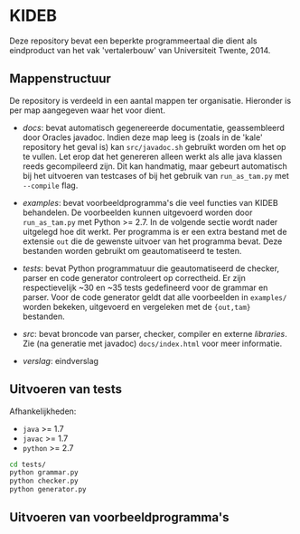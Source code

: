 KIDEB
==============
Deze repository bevat een beperkte programmeertaal die dient als eindproduct van
het vak 'vertalerbouw' van Universiteit Twente, 2014.

## Mappenstructuur
De repository is verdeeld in een aantal mappen ter organisatie. Hieronder is per
map aangegeven waar het voor dient.

* _docs_: bevat automatisch gegenereerde documentatie, geassembleerd door Oracles
          javadoc. Indien deze map leeg is (zoals in de 'kale' repository het geval
          is) kan `src/javadoc.sh` gebruikt worden om het op te vullen. Let erop dat
          het genereren alleen werkt als alle java klassen reeds gecompileerd zijn.
          Dit kan handmatig, maar gebeurt automatisch bij het uitvoeren van testcases
          of bij het gebruik van `run_as_tam.py` met `--compile` flag.

* _examples_: bevat voorbeeldprogramma's die veel functies van KIDEB behandelen. De
              voorbeelden kunnen uitgevoerd worden door `run_as_tam.py` met Python
              >= 2.7. In de volgende sectie wordt nader uitgelegd hoe dit werkt. Per
              programma is er een extra bestand met de extensie `out` die de gewenste
              uitvoer van het programma bevat. Deze bestanden worden gebruikt om
              geautomatiseerd te testen.

* _tests_: bevat Python programmatuur die geautomatiseerd de checker, parser en code
           generator controleert op correctheid. Er zijn respectievelijk ~30 en ~35
           tests gedefineerd voor de grammar en parser. Voor de code generator geldt 
           dat alle voorbeelden in `examples/` worden bekeken, uitgevoerd en vergeleken
           met de `{out,tam}` bestanden.

* _src_: bevat broncode van parser, checker, compiler en externe _libraries_. Zie (na
         generatie met javadoc) `docs/index.html` voor meer informatie.

* _verslag_: eindverslag

## Uitvoeren van tests
Afhankelijkheden:
 * `java` >= 1.7
 * `javac` >= 1.7
 * `python` >= 2.7

```bash
cd tests/
python grammar.py
python checker.py
python generator.py
```

## Uitvoeren van voorbeeldprogramma's

